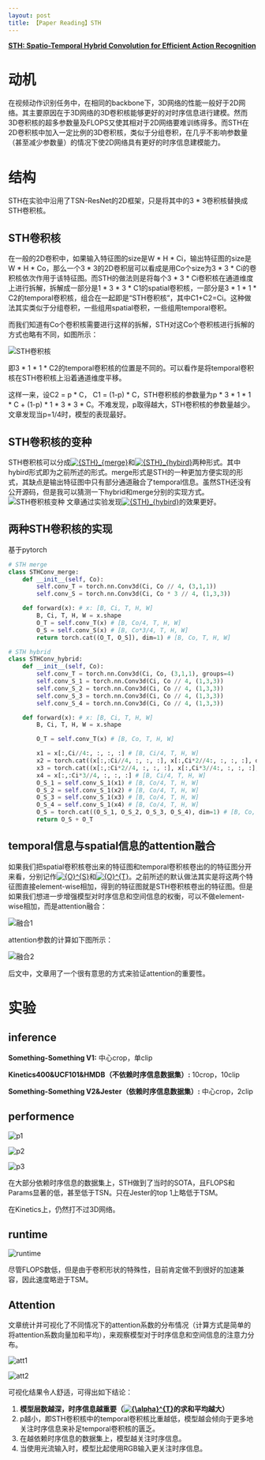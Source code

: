 ```yaml
---
layout: post
title: 【Paper Reading】STH
---
```


[**STH: Spatio-Temporal Hybrid Convolution for Efficient Action Recognition**](https://arxiv.org/pdf/2003.08042v1.pdf)

# 动机

在视频动作识别任务中，在相同的backbone下，3D网络的性能一般好于2D网络。其主要原因在于3D网络的3D卷积核能够更好的对时序信息进行建模。然而3D卷积核的超多参数量及FLOPS又使其相对于2D网络要难训练得多。而STH在2D卷积核中加入一定比例的3D卷积核，类似于分组卷积，在几乎不影响参数量（甚至减少参数量）的情况下使2D网络具有更好的时序信息建模能力。

# 结构

STH在实验中沿用了TSN-ResNet的2D框架，只是将其中的3 * 3卷积核替换成STH卷积核。

## STH卷积核

在一般的2D卷积中，如果输入特征图的size是W * H * Ci，输出特征图的size是W * H * Co，那么一个3 * 3的2D卷积层可以看成是用Co个size为3 * 3 * Ci的卷积核依次作用于该特征图。而STH的做法则是将每个3 * 3 * Ci卷积核在通道维度上进行拆解，拆解成一部分是1 * 3 * 3 * C1的spatial卷积核，一部分是3 * 1 * 1 * C2的temporal卷积核，组合在一起即是“STH卷积核”，其中C1+C2=Ci。这种做法其实类似于分组卷积，一些组用spatial卷积，一些组用temporal卷积。

而我们知道有Co个卷积核需要进行这样的拆解，STH对这Co个卷积核进行拆解的方式也略有不同，如图所示：

![STH卷积核](https://raw.githubusercontent.com/raxxerwan/raxxerwan.github.io/master/images/2020-7-17-PR-STH/STH-conv.JPG)

即3 * 1 * 1 * C2的temporal卷积核的位置是不同的。可以看作是将temporal卷积核在STH卷积核上沿着通道维度平移。

这样一来，设C2 = p * C， C1 = (1-p) * C，STH卷积核的参数量为p * 3 * 1 * 1 * C + (1-p) * 1 * 3 * 3 * C。不难发现，p取得越大，STH卷积核的参数量越少。文章发现当p=1/4时，模型的表现最好。

## STH卷积核的变种

STH卷积核可以分成<a href="https://www.codecogs.com/eqnedit.php?latex=\inline&space;{STH}_{merge}" target="_blank"><img src="https://latex.codecogs.com/gif.latex?\inline&space;{STH}_{merge}" title="{STH}_{merge}" /></a>和<a href="https://www.codecogs.com/eqnedit.php?latex=\inline&space;{STH}_{hybird}" target="_blank"><img src="https://latex.codecogs.com/gif.latex?\inline&space;{STH}_{hybird}" title="{STH}_{hybird}" /></a>两种形式。其中hybird形式即为之前所述的形式。merge形式是STH的一种更加方便实现的形式，其缺点是输出特征图中只有部分通道融合了temporal信息。虽然STH还没有公开源码，但是我可以猜测一下hybrid和merge分别的实现方式。
![STH卷积核变种](https://raw.githubusercontent.com/raxxerwan/raxxerwan.github.io/master/images/2020-7-17-PR-STH/STH-variant.JPG)
文章通过实验发现<a href="https://www.codecogs.com/eqnedit.php?latex=\inline&space;{STH}_{hybird}" target="_blank"><img src="https://latex.codecogs.com/gif.latex?\inline&space;{STH}_{hybird}" title="{STH}_{hybird}" /></a>的效果更好。

## 两种STH卷积核的实现

基于pytorch
```python
# STH merge
class STHConv_merge:
    def __init__(self, Co):
        self.conv_T = torch.nn.Conv3d(Ci, Co // 4, (3,1,1))
        self.conv_S = torch.nn.Conv3d(Ci, Co * 3 // 4, (1,3,3))

    def forward(x): # x: [B, Ci, T, H, W]
        B, Ci, T, H, W = x.shape
        O_T = self.conv_T(x) # [B, Co/4, T, H, W]
        O_S = self.conv_S(x) # [B, Co*3/4, T, H, W]
        return torch.cat((O_T, O_S]), dim=1) # [B, Co, T, H, W]

# STH hybrid
class STHConv_hybrid:
    def __init__(self, Co):
        self.conv_T = torch.nn.Conv3d(Ci, Co, (3,1,1), groups=4)
        self.conv_S_1 = torch.nn.Conv3d(Ci, Co // 4, (1,3,3))
        self.conv_S_2 = torch.nn.Conv3d(Ci, Co // 4, (1,3,3))
        self.conv_S_3 = torch.nn.Conv3d(Ci, Co // 4, (1,3,3))
        self.conv_S_4 = torch.nn.Conv3d(Ci, Co // 4, (1,3,3))

    def forward(x): # x: [B, Ci, T, H, W]
        B, Ci, T, H, W = x.shape

        O_T = self.conv_T(x) # [B, Co, T, H, W]

        x1 = x[:,Ci//4:, :, :, :] # [B, Ci/4, T, H, W]
        x2 = torch.cat((x[:,:Ci//4, :, :, :], x[:,Ci*2//4:, :, :, :], dim=1) # [B, Ci/4, T, H, W]
        x3 = torch.cat((x[:,:Ci*2//4, :, :, :], x[:,Ci*3//4:, :, :, :], dim=1) # [B, Ci/4, T, H, W]
        x4 = x[:,:Ci*3//4, :, :, :] # [B, Ci/4, T, H, W]
        O_S_1 = self.conv_S_1(x1) # [B, Co/4, T, H, W]
        O_S_2 = self.conv_S_1(x2) # [B, Co/4, T, H, W]
        O_S_3 = self.conv_S_1(x3) # [B, Co/4, T, H, W]
        O_S_4 = self.conv_S_1(x4) # [B, Co/4, T, H, W]
        O_S = torch.cat((O_S_1, O_S_2, O_S_3, O_S_4), dim=1) # [B, Co, T, H, W]
        return O_S + O_T
```

## temporal信息与spatial信息的attention融合

如果我们把spatial卷积核卷出来的特征图和temporal卷积核卷出的的特征图分开来看，分别记作<a href="https://www.codecogs.com/eqnedit.php?latex=\inline&space;{O}^{S}" target="_blank"><img src="https://latex.codecogs.com/gif.latex?\inline&space;{O}^{S}" title="{O}^{S}" /></a>和<a href="https://www.codecogs.com/eqnedit.php?latex=\inline&space;{O}^{T}" target="_blank"><img src="https://latex.codecogs.com/gif.latex?\inline&space;{O}^{T}" title="{O}^{T}" /></a>。之前所述的默认做法其实是将这两个特征图直接element-wise相加，得到的特征图就是STH卷积核卷出的特征图。但是如果我们想进一步增强模型对时序信息和空间信息的权衡，可以不做element-wise相加，而是attention融合：

![融合1](https://raw.githubusercontent.com/raxxerwan/raxxerwan.github.io/master/images/2020-7-17-PR-STH/integration1.JPG)

attention参数的计算如下图所示：

![融合2](https://raw.githubusercontent.com/raxxerwan/raxxerwan.github.io/master/images/2020-7-17-PR-STH/integration2.JPG)

后文中，文章用了一个很有意思的方式来验证attention的重要性。

# 实验

## inference

**Something-Something V1:** 中心crop，单clip

**Kinetics400&UCF101&HMDB（不依赖时序信息数据集）:** 10crop，10clip

**Something-Something V2&Jester（依赖时序信息数据集）:** 中心crop，2clip

## performence

![p1](https://raw.githubusercontent.com/raxxerwan/raxxerwan.github.io/master/images/2020-7-17-PR-STH/performence1.JPG)

![p2](https://raw.githubusercontent.com/raxxerwan/raxxerwan.github.io/master/images/2020-7-17-PR-STH/performence2.JPG)

![p3](https://raw.githubusercontent.com/raxxerwan/raxxerwan.github.io/master/images/2020-7-17-PR-STH/performence3.JPG)

在大部分依赖时序信息的数据集上，STH做到了当时的SOTA，且FLOPS和Params显著的低，甚至低于TSN。只在Jester的top 1上略低于TSM。

在Kinetics上，仍然打不过3D网络。

## runtime

![runtime](https://raw.githubusercontent.com/raxxerwan/raxxerwan.github.io/master/images/2020-7-17-PR-STH/runtime.JPG)

尽管FLOPS数低，但是由于卷积形状的特殊性，目前肯定做不到很好的加速兼容，因此速度略逊于TSM。

## Attention

文章统计并可视化了不同情况下的attention系数的分布情况（计算方式是简单的将attention系数向量加和平均），来观察模型对于时序信息和空间信息的注意力分布。

![att1](https://raw.githubusercontent.com/raxxerwan/raxxerwan.github.io/master/images/2020-7-17-PR-STH/att1.JPG)

![att2](https://raw.githubusercontent.com/raxxerwan/raxxerwan.github.io/master/images/2020-7-17-PR-STH/att2.JPG)


可视化结果令人舒适，可得出如下结论：
1. **模型层数越深，时序信息越重要（<a href="https://www.codecogs.com/eqnedit.php?latex=\inline&space;{\alpha}^{T}" target="_blank"><img src="https://latex.codecogs.com/gif.latex?\inline&space;{\alpha}^{T}" title="{\alpha}^{T}" /></a>的求和平均越大）**
2. p越小，即STH卷积核中的temporal卷积核比重越低，模型越会倾向于更多地关注时序信息来补足temporal卷积核的匮乏。
3. 在越依赖时序信息的数据集上，模型越关注时序信息。
4. 当使用光流输入时，模型比起使用RGB输入更关注时序信息。